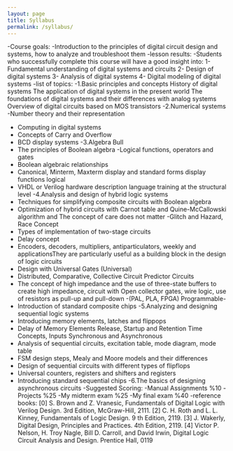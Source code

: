 ```yaml
---
layout: page
title: Syllabus
permalink: /syllabus/
---
```


-Course goals:
-Introduction to the principles of digital circuit design and systems, how to analyze and troubleshoot them
-lesson results:
-Students who successfully complete this course will have a good insight into:
1- Fundamental understanding of digital systems and circuits
2- Design of digital systems
3- Analysis of digital systems
4- Digital modeling of digital systems
-list of topics:
-1.Basic principles and concepts
History of digital systems
The application of digital systems in the present world
The foundations of digital systems and their differences with analog systems
Overview of digital circuits based on MOS transistors
-2.Numerical systems
-Number theory and their representation
- Computing in digital systems
- Concepts of Carry and Overflow
- BCD display systems
-3.Algebra Bull
- The principles of Boolean algebra
-Logical functions, operators and gates
- Boolean algebraic relationships
- Canonical, Minterm, Maxterm display and standard forms display functions logical
- VHDL or Verilog hardware description language training at the structural level
-4.Analysis and design of hybrid logic systems
- Techniques for simplifying composite circuits with Boolean algebra
- Optimization of hybrid circuits with Carnot table and Quine-McCallowski algorithm and The concept of care does not matter 
-Glitch and Hazard, Race Concept
- Types of implementation of two-stage circuits
- Delay concept
- Encoders, decoders, multipliers, antiparticulators, weekly and applicationsThey are particularly useful as a building block in the design of logic circuits
- Design with Universal Gates (Universal)
- Distributed, Comparative, Collective Circuit Predictor Circuits
- The concept of high impedance and the use of three-state buffers to create high impedance, circuit with
Open collector gates, wire logic, use of resistors as pull-up and pull-down
-(PAL, PLA, FPGA) Programmable-
- Introduction of standard composite chips
-5.Analyzing and designing sequential logic systems
- Introducing memory elements, latches and flippops
- Delay of Memory Elements Release, Startup and Retention Time Concepts, Inputs
Synchronous and Asynchronous
- Analysis of sequential circuits, excitation table, mode diagram, mode table
- FSM design steps, Mealy and Moore models and their differences
- Design of sequential circuits with different types of flipflops
- Universal counters, registers and shifters and registers
- Introducing standard sequential chips
-6.The basics of designing asynchronous circuits
-Suggested Scoring:
-Manual Assignments %10
-Projects %25
-My midterm exam %25
-My final exam %40
-reference books:
[0] S. Brown and Z. Vranesic, Fundamentals of Digital Logic with Verilog Design. 3rd
Edition, McGraw-Hill, 2111.
[2] C. H. Roth and L. L. Kinney, Fundamentals of Logic Design. 9
th Edition, 2119.
[3] J. Wakerly, Digital Design, Principles and Practices. 4th Edition, 2119.
[4] Victor P. Nelson, H. Troy Nagle, Bill D. Carroll, and David Irwin, Digital Logic
Circuit Analysis and Design. Prentice Hall, 0119